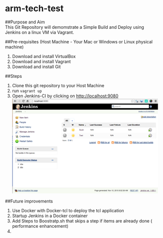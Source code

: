 # arm-tech-test
##Purpose and Aim  
This Git Repository will demomstrate a Simple Build and Deploy using Jenkins on a linux VM via Vagrant.
  
##Pre-requisites (Host Machine - Your Mac or Windows or Linux physical machine)  
1. Download and install VirtualBox  
2. Download and install Vagrant  
3. Download and install Git  

##Steps  
1. Clone this git repository to your Host Machine
2. run `vagrant up`  
3. Open Jenkins-CI by clicking on  [http://localhost:9080](http://localhost:9080)  
![Alt text](/screenshots/Jenkins-Screen-1.png?raw=true "Jenkins-CI")  


##Future improvements
1.  Use Docker with Docker-tcl to deploy the tcl application  
2.  Startup Jenkins in a Docker container
3.  Add Steps to Boostratp.sh that skips a step if items are already done ( performance enhancement)  
4.  
